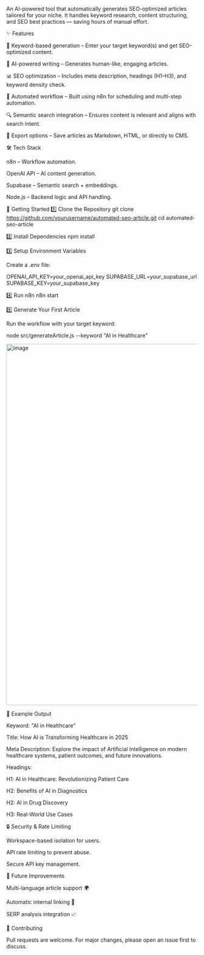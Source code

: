 An AI-powered tool that automatically generates SEO-optimized articles tailored for your niche. It handles keyword research, content structuring, and SEO best practices — saving hours of manual effort.

✨ Features

🔑 Keyword-based generation – Enter your target keyword(s) and get SEO-optimized content.

📝 AI-powered writing – Generates human-like, engaging articles.

📊 SEO optimization – Includes meta description, headings (H1–H3), and keyword density check.

🔄 Automated workflow – Built using n8n for scheduling and multi-step automation.

🔍 Semantic search integration – Ensures content is relevant and aligns with search intent.

📑 Export options – Save articles as Markdown, HTML, or directly to CMS.

🛠️ Tech Stack

n8n
 – Workflow automation.

OpenAI API
 – AI content generation.

Supabase
 – Semantic search + embeddings.

Node.js
 – Backend logic and API handling.


🚀 Getting Started
1️⃣ Clone the Repository
git clone https://github.com/yourusername/automated-seo-article.git
cd automated-seo-article

2️⃣ Install Dependencies
npm install

3️⃣ Setup Environment Variables

Create a .env file:

OPENAI_API_KEY=your_openai_api_key
SUPABASE_URL=your_supabase_url
SUPABASE_KEY=your_supabase_key

4️⃣ Run n8n
n8n start

5️⃣ Generate Your First Article

Run the workflow with your target keyword:

node src/generateArticle.js --keyword "AI in Healthcare"

<img width="1408" height="952" alt="image" src="https://github.com/user-attachments/assets/c3d616fa-5bb9-4de9-bc0a-8edf368b7481" />


📌 Example Output

Keyword: "AI in Healthcare"

Title: How AI is Transforming Healthcare in 2025

Meta Description: Explore the impact of Artificial Intelligence on modern healthcare systems, patient outcomes, and future innovations.

Headings:

H1: AI in Healthcare: Revolutionizing Patient Care

H2: Benefits of AI in Diagnostics

H2: AI in Drug Discovery

H3: Real-World Use Cases

🔒 Security & Rate Limiting

Workspace-based isolation for users.

API rate limiting to prevent abuse.

Secure API key management.

🧩 Future Improvements

Multi-language article support 🌍

Automatic internal linking 🔗

SERP analysis integration 📈

🤝 Contributing

Pull requests are welcome. For major changes, please open an issue first to discuss.
